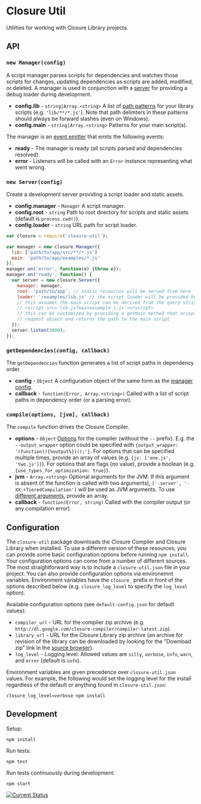 # Closure Util

Utilities for working with Closure Library projects.

## API

### <a id="manager">`new Manager(config)`</a>

A script manager parses scripts for dependencies and watches those scripts for changes, updating dependencies as scripts are added, modified, or deleted.  A manager is used in conjunction with a [server](#server) for providing a debug loader during development.

 * **config.lib** - `string|Array.<string>` A list of [path patterns](https://github.com/isaacs/minimatch) for your library scripts (e.g. `'lib/**/*.js'`).  Note that path delimters in these patterns should always be forward slashes (even on Windows).
 * **config.main** - `string|Array.<string>` Patterns for your main script(s).

The manager is an [event emitter](http://nodejs.org/api/events.html#events_class_events_eventemitter) that emits the following events:

 * **ready** - The manager is ready (all scripts parsed and dependencies resolved).
 * **error** - Listeners will be called with an `Error` instance representing what went wrong.

### <a id="server">`new Server(config)`</a>

Create a development server providing a script loader and static assets.

 * **config.manager** - `Manager` A script manager.
 * **config.root** - `string` Path to root directory for scripts and static assets (default is `process.cwd()`).
 * **config.loader** - `string` URL path for script loader.

```js
var closure = require('closure-util');

var manager = new closure.Manager({
  lib: ['path/to/app/src/**/*.js']
  main: 'path/to/app/examples/*.js'
});
manager.on('error', function(e) {throw e});
manager.on('ready', function() {
  var server = new closure.Server({
    manager: manager,
    root: 'path/to/app', // static resources will be served from here
    loader: '/examples/lib.js' // the script loader will be provided here
    // this assumes the main script can be derived from the query string like:
    // <script src='lib.js?main=example-1.js'></script>
    // this can be customized by providing a getMain method that accepts a
    // request object and returns the path to the main script
  });
  server.listen(3000);
});
```

### <a id="getdependencies">`getDependencies(config, callback)`</a>

The `getDependencies` function generates a list of script paths in dependency order.

 * **config** - `Object` A configuration object of the same form as the [manager config](#manager-config).
 * **callback** - `function(Error, Array.<string>)` Called with a list of script paths in dependency order (or a parsing error).

### <a id="compile">`compile(options, [jvm], callback)`</a>

The `compile` function drives the Closure Compiler.

 * **options** - `Object` [Options](compiler-options.txt) for the compiler (without the `--` prefix).  E.g. the `--output_wrapper` option could be specified with `{output_wrapper: '(function(){%output%})();'}`.  For options that can be specified multiple times, provide an array of values (e.g. `{js: ['one.js', 'two.js']}`).  For options that are flags (no value), provide a boolean (e.g. `{use_types_for_optimization: true}`).
 * **jvm** - `Array.<string>` Optional arguments for the JVM.  If this argument is absent (if the function is called with two arguments), `['-server', '-XX:+TieredCompilation']` will be used as JVM arguments.  To use [different arguments](https://code.google.com/p/closure-compiler/wiki/FAQ#What_are_the_recommended_Java_VM_command-line_options?), provide an array.
 * **callback** - `function(Error, string)` Called with the compiler output (or any compilation error).

## Configuration

The `closure-util` package downloads the Closure Compiler and Closure Library when installed.  To use a different version of these resources, you can provide some basic configuration options before running `npm install`.  Your configuration options can come from a number of different sources.  The most straightforward way is to include a `closure-util.json` file in your project.  You can also provide configuration options via environemnt variables.  Environment variables have the `closure_` prefix in front of the options described below (e.g. `closure_log_level` to specify the `log_level` option).

Available configuration options (see `default-config.json` for default values):

 * `compiler_url` - URL for the compiler zip archive (e.g. `http://dl.google.com/closure-compiler/compiler-latest.zip`).
 * `library_url` - URL for the Closure Library zip archive (an archive for revision of the library can be downloaded by looking for the "Download zip" link in the [source browser](https://code.google.com/p/closure-library/source/browse/)).
 * `log_level` - Logging level.  Allowed values are `silly`, `verbose`, `info`, `warn`, and `error` (default is `info`).

Environment variables are given precedence over `closure-util.json` values.  For example, the following would set the logging level for the install regardless of the default or anything found in `closure-util.json`:

```
closure_log_level=verbose npm install
```

## Development

Setup:

    npm install

Run tests:

    npm test

Run tests continuously during development:

    npm start

[![Current Status](https://secure.travis-ci.org/openlayers/closure-util.png?branch=master)](https://travis-ci.org/openlayers/closure-util)
